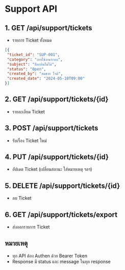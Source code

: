 # Support API

## 1. GET /api/support/tickets
 - รายการ Ticket ทั้งหมด
 ```json
 [{
  "ticket_id": "SUP-001",
  "category": "การใช้งานระบบ",
  "subject": "ล็อกอินไม่ได้",
  "status": "Open",
  "created_by": "สมชาย ใจดี",
  "created_date": "2024-05-10T09:00"
 }]
 ```

## 2. GET /api/support/tickets/{id}
 - รายละเอียด Ticket

## 3. POST /api/support/tickets
 - รับเรื่อง Ticket ใหม่

## 4. PUT /api/support/tickets/{id}
 - อัปเดต Ticket (เปลี่ยนสถานะ ใส่หมายเหตุ ฯลฯ)

## 5. DELETE /api/support/tickets/{id}
 - ลบ Ticket

## 6. GET /api/support/tickets/export
 - ส่งออกรายการ Ticket

## หมายเหตุ
 - ทุก API ต้อง Authen ด้วย Bearer Token
 - Response มี status และ message ในทุก response